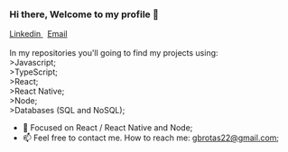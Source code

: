 ### Hi there, Welcome to my profile 👋

  <a href="https://www.linkedin.com/in/gabriel-brotas" rel="nofollow">
    Linkedin
  </a>
  &nbsp
  <a href="mailto:gbrotas22@gmail.com">
    Email
  </a>

<br />
<br />
  In my repositories you'll going to find my projects using: <br/>
     >Javascript; <br/>
     >TypeScript; <br/>
     >React; <br/>
     >React Native; <br/>
     >Node; <br/>
     >Databases (SQL and NoSQL); <br/>
   
- 🔭 Focused on React / React Native and Node; 
- 📫 Feel free to contact me. How to reach me: gbrotas22@gmail.com;

